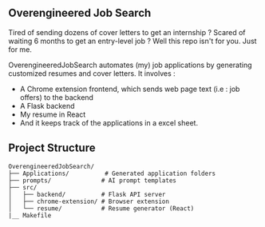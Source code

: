 ## Overengineered Job Search

Tired of sending dozens of cover letters to get an internship ? Scared of waiting 6 months to get an entry-level job ? Well this repo isn't for you. Just for me. 

OverengineeredJobSearch automates (my) job applications by generating customized resumes and cover letters. It involves : 

- A Chrome extension frontend, which sends web page text (i.e : job offers) to the backend
- A Flask backend
- My resume in React
- And it keeps track of the applications in a excel sheet.

## Project Structure

```
OverengineeredJobSearch/
├── Applications/          # Generated application folders
├── prompts/              # AI prompt templates
├── src/
│   ├── backend/          # Flask API server
│   ├── chrome-extension/ # Browser extension
│   └── resume/           # Resume generator (React)
|__ Makefile
```
